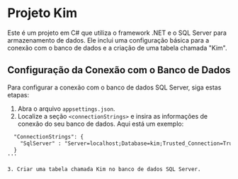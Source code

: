 # Projeto Kim

Este é um projeto em C# que utiliza o framework .NET e o SQL Server para armazenamento de dados. Ele inclui uma configuração básica para a conexão com o banco de dados e a criação de uma tabela chamada "Kim".

## Configuração da Conexão com o Banco de Dados

Para configurar a conexão com o banco de dados SQL Server, siga estas etapas:

1. Abra o arquivo `appsettings.json`.
2. Localize a seção `<connectionStrings>` e insira as informações de conexão do seu banco de dados. Aqui está um exemplo:

```xml
  "ConnectionStrings": {
    "SqlServer" : "Server=localhost;Database=kim;Trusted_Connection=True;TrustServerCertificate=true;"
  }
'''

3. Criar uma tabela chamada Kim no banco de dados SQL Server.

